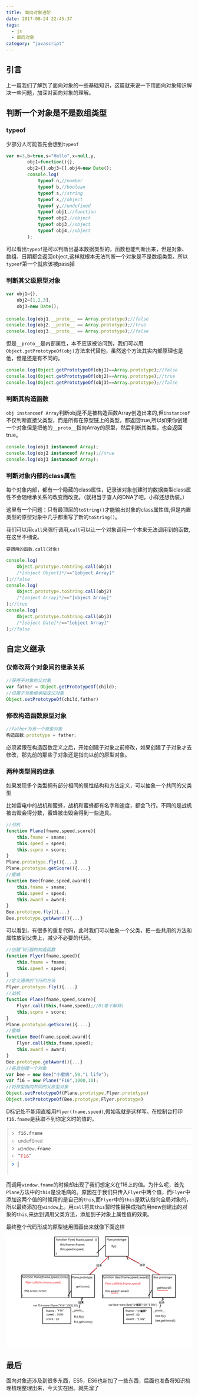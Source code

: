 ```yaml
---
title: 面向对象进阶
date: 2017-08-24 22:45:37
tags: 
  - js
  - 面向对象
category: "javascript" 
---
```

## 引言

上一篇我们了解到了面向对象的一些基础知识，这篇就来说一下用面向对象知识解决一些问题，加深对面向对象的理解。

## 判断一个对象是不是数组类型

### typeof

少部分人可能首先会想到``typeof``

```js
var n=3,b=true,s="Hello",x=null,y,
		obj1=function(){},
		obj2={},obj3=[],obj4=new Date();
		console.log(
			typeof n,//number
			typeof b,//boolean
			typeof s,//string
			typeof x,//object
			typeof y,//undefined
			typeof obj1,//function
			typeof obj2,//object
			typeof obj3,//object
			typeof obj4,//object
		);
```

可以看出``typeof``是可以判断出基本数据类型的，函数也能判断出来，但是对象、数组、日期都会返回object,这样就根本无法判断一个对象是不是数组类型。所以``typeof``第一个就应该被pass掉
<!--more-->
### 判断其父级原型对象

```js
var obj1={},
    obj2=[1,2,3],
    obj3=new Date();

console.log(obj1.__proto__ == Array.prototype);//false
console.log(obj2.__proto__ == Array.prototype);//true
console.log(obj3.__proto__ == Array.prototype);//false
```

但是``__proto__``是内部属性，本不应该被访问到，我们可以用``Object.getPrototypeOf(obj)``方法来代替他，虽然这个方法其实内部原理也是他，但是还是有不同的。

```js
console.log(Object.getPrototypeOf(obj1)==Array.prototype);//false
console.log(Object.getPrototypeOf(obj2)==Array.prototype);//true
console.log(Object.getPrototypeOf(obj3)==Array.prototype);//false
```

### 判断其构造函数

``obj instanceof Array``判断obj是不是被构造函数Array创造出来的,但``instanceof``不仅判断直接父类型，而是所有在原型链上的类型，都返回true,所以如果你创建一个对象但是把他的``__proto__``指向Array的原型，然后判断其类型，也会返回true。

```js
console.log(obj1 instanceof Array);
console.log(obj2 instanceof Array);//true
console.log(obj3 instanceof Array);
```

### 判断对象内部的class属性

每个对象内部，都有一个隐藏的class属性，记录该对象创建时的数据类型class属性不会随继承关系的改变而改变。（就相当于查人的DNA了吧，小样还想伪装。）

这里有一个问题：只有最顶层的``toString()``才能输出对象的class属性值,但是内置类型的原型对象中几乎都重写了新的``toString()``。

我们可以用``call``来强行调用,``call``可以让一个对象调用一个本来无法调用到的函数,在这里不细说。

``要调用的函数.call(对象)``

```js
console.log(
	Object.prototype.toString.call(obj1)
	/*[object Object]*/=="[object Array]"
);//false
console.log(
	Object.prototype.toString.call(obj2)
	/*[object Array]*/=="[object Array]"
);//true
console.log(
	Object.prototype.toString.call(obj3)
	/*[object Date]*/=="[object Array]"
);//false
```

## 自定义继承

### 仅修改两个对象间的继承关系

```js
//获得子对象的父对象
var father = Object.getPrototypeOf(child);
//设置子对象继承指定父对象
Object.setPrototypeOf(child,father)
```

### 修改构造函数原型对象

```js
//father为另一个原型对象
构造函数.prototype = father;
```

必须紧跟在构造函数定义之后，开始创建子对象之前修改，如果创建了子对象才去修改，那先前的那些子对象还是指向以前的原型对象。

### 两种类型间的继承

如果发现多个类型拥有部分相同的属性结构和方法定义，可以抽象一个共同的父类型

比如雷电中的战机和蜜蜂，战机和蜜蜂都有名字和速度，都会飞行。不同的是战机被击毁会得分数，蜜蜂被击毁会得到一些道具。

```js
//战机
function Plane(fname,speed,score){
	this.fname = sname;
	this.speed = speed;
	this.scpre = score;
}
Plane.prototype.fly(){....}
Plane.prototype.getScore(){....}
//蜜蜂
function Bee(fname,speed,award){
	this.fname = sname;
	this.speed = speed;
	this.award = award;
}
Bee.prototype.fly(){...}
Bee.prototype.getAward(){...}
```

可以看到，有很多的重复代码，此时我们可以抽象一个父类，把一些共用的方法和属性放到父类上，减少不必要的代码。

```js
//创建飞行器的构造函数
function Flyer(fname,speed){
	this.fname = fname;
	this.speed = speed;
}
//定义通用的飞行的方法
Flyer.prototype.fly(){....}
//战机
function Plane(fname,speed,score){
	Flyer.call(this,fname,speed);//D(等下解释)
	this.scpre = score;
}
Plane.prototype.getScore(){....}
//蜜蜂
function Bee(fname,speed,award){
	Flyer.call(this,fname,speed);
	this.award = award;
}
Bee.prototype.getAward(){...}
//各自创建一个对象
var bee = new Bee("小蜜蜂",50,"1 life");
var f16 = new Plane("F16",1000,10);
//将原型指向共同的父原型对象
Object.setPrototypeOf(Plane.prototype,Flyer.prototype)
Object.setPrototypeOf(Bee.prototype,Flyer.prototype)
```

D标记处不能用直接用``Flyer(fname,speed)``,假如我就是这样写。在控制台打印``f16.fname``是获取不到你定义时的值的。

![pic1](面向对象进阶/pic1.png)

而调用``window.fname``的时候却出现了我们想定义在f16上的值。为什么呢，首先``Plane``方法中的``this``是没毛病的。原因在于我们只传入``Flyer``中两个值，而``Flyer``中添加这两个值的时候用的是自己的``this``,而``Flyer``中的``this``是默认指向全局对象的，所以最终添加在``window``上。用``call``将其``this``暂时性替换成指向用new创建出的对象的``this``,来达到调用父类方法，添加到子对象上属性值的效果。

最终整个代码形成的原型链用图画出来就像下面这样

![pic2](面向对象进阶/pic2.png)


## 最后

面向对象还涉及到很多东西，ES5，ES6也新加了一些东西，后面也准备将知识梳理梳理整理出来，今天实在困。就先溜了